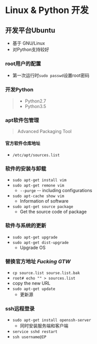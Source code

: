 # Linux & Python 开发

## 开发平台Ubuntu

* 基于 GNU/Linux
* 对Python支持较好

### root用户的配置

* 第一次运行时`sudo passwd`设置root密码

### 开发Python

> * Python2.7
> * Python3.5

### apt软件包管理

> Advanced Packaging Tool

#### 官方软件仓库地址

* `/etc/apt/sources.list`

### 软件的安装与卸载

* `sudo apt-get install vim`
* `sudo apt-get remone vim`
  * `--purge` -- including configurations
* `sudo apt-cache show vim`
  * Information of software
* `sudo apt-get source package`
  * Get the source code of package

### 软件与系统的更新

* `sudo apt-get upgrade`
* `sudo apt-get dist-upgrade`
  * Upgrade OS

### 替换官方地址 *Fucking GTW*

* `cp source.list sourse.list.bak`
* `root# echo "" > sources.list`
* copy the new URL
* `sudo apt-get update`
  * 更新源

### ssh远程登录

* `sudo apt-get install openssh-server`
  * 同时安装服务端和客户端
* `service sshd restart`
* `ssh username@IP`